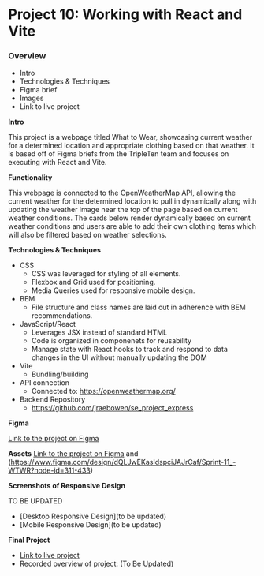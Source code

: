 # Project 10: Working with React and Vite

### Overview

- Intro
- Technologies & Techniques
- Figma brief
- Images
- Link to live project

**Intro**

This project is a webpage titled What to Wear, showcasing current weather for a determined location and appropriate clothing based on that weather. It is based off of Figma briefs from the TripleTen team and focuses on executing with React and Vite.

**Functionality**

This webpage is connected to the OpenWeatherMap API, allowing the current weather for the determined location to pull in dynamically along with updating the weather image near the top of the page based on current weather conditions. The cards below render dynamically based on current weather conditions and users are able to add their own clothing items which will also be filtered based on weather selections.

**Technologies & Techniques**

- CSS
  - CSS was leveraged for styling of all elements.
  - Flexbox and Grid used for positioning.
  - Media Queries used for responsive mobile design.
- BEM
  - File structure and class names are laid out in adherence with BEM recommendations.
- JavaScript/React
  - Leverages JSX instead of standard HTML
  - Code is organized in componenets for reusability
  - Manage state with React hooks to track and respond to data changes in the UI without manually updating the DOM
- Vite
  - Bundling/building
- API connection
  - Connected to: https://openweathermap.org/
- Backend Repository
  - https://github.com/jraebowen/se_project_express

**Figma**

[Link to the project on Figma](https://www.figma.com/design/F03bTb81Pw8IDPj5Y9rc5i/Sprint-10-Project--WTWR?node-id=311-433&p=f&t=xgSFxUeLZLB0EYNs-0)

**Assets**
[Link to the project on Figma](../se_project_react/src/assets/) and (https://www.figma.com/design/dQLJwEKasIdspciJAJrCaf/Sprint-11_-WTWR?node-id=311-433)

**Screenshots of Responsive Design**

TO BE UPDATED

- [Desktop Responsive Design](to be updated)
- [Mobile Responsive Design](to be updated)

**Final Project**

- [Link to live project](https://jraebowen.github.io/se_project_react/)
- Recorded overview of project: (To Be Updated)
